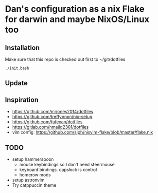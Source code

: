 # Dan's configuration as a nix Flake for darwin and maybe NixOS/Linux too

## Installation
Make sure that this repo is checked out first to ~/git/dotfiles
```
./init.bash
```

## Update


## Inspiration
* https://github.com/mrjones2014/dotfiles
* https://github.com/treffynnon/nix-setup
* https://github.com/fufexan/dotfiles
* https://gitlab.com/hmajid2301/dotfiles
* vim config: https://github.com/siph/nixvim-flake/blob/master/flake.nix

## TODO
* setup hammerspoon
    * mouse keybindings so I don't need steermouse
    * keyboard bindings.  capslock is control
    * homerow mods
* setup astronvim
* Try catppuccin theme
